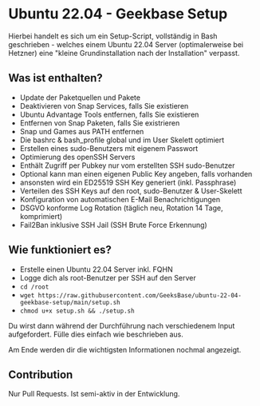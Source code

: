 # Ubuntu 22.04 - Geekbase Setup

Hierbei handelt es sich um ein Setup-Script, vollständig in Bash geschrieben - welches einem Ubuntu 22.04 Server (optimalerweise bei Hetzner) eine "kleine Grundinstallation nach der Installation" verpasst.

## Was ist enthalten?

- Update der Paketquellen und Pakete
- Deaktivieren von Snap Services, falls Sie existieren
- Ubuntu Advantage Tools entfernen, falls Sie existieren
- Entfernen von Snap Paketen, falls Sie existrieren
- Snap und Games aus PATH entfernen
- Die bashrc & bash_profile global und im User Skelett optimiert
- Erstellen eines sudo-Benutzers mit eigenem Passwort
- Optimierung des openSSH Servers
 - Enthält Zugriff per Pubkey nur vom erstellten SSH sudo-Benutzer
 - Optional kann man einen eigenen Public Key angeben, falls vorhanden
 - ansonsten wird ein ED25519 SSH Key generiert (inkl. Passphrase)
 - Verteilen des SSH Keys auf den root, sudo-Benutzer & User-Skelett
- Konfiguration von automatischen E-Mail Benachrichtigungen
- DSGVO konforme Log Rotation (täglich neu, Rotation 14 Tage, komprimiert)
- Fail2Ban inklusive SSH Jail (SSH Brute Force Erkennung)

## Wie funktioniert es?

 - Erstelle einen Ubuntu 22.04 Server inkl. FQHN
 - Logge dich als root-Benutzer per SSH auf den Server
 - `cd /root`
 - `wget https://raw.githubusercontent.com/GeeksBase/ubuntu-22-04-geekbase-setup/main/setup.sh`
 - `chmod u+x setup.sh && ./setup.sh`
 
 Du wirst dann während der Durchführung nach verschiedenem Input aufgefordert. Fülle dies einfach wie beschrieben aus.
 
 Am Ende werden dir die wichtigsten Informationen nochmal angezeigt.
 
## Contribution

Nur Pull Requests. Ist semi-aktiv in der Entwicklung.
